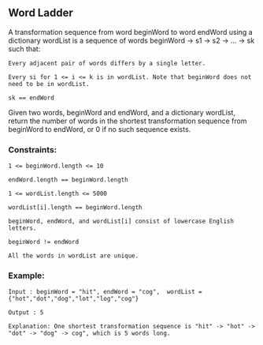 ## Word Ladder

A transformation sequence from word beginWord to word endWord using a dictionary wordList is a sequence of words beginWord -> s1 -> s2 -> ... -> sk such that:

    Every adjacent pair of words differs by a single letter.

    Every si for 1 <= i <= k is in wordList. Note that beginWord does not need to be in wordList.

    sk == endWord

Given two words, beginWord and endWord, and a dictionary wordList, return the number of words in the shortest transformation sequence from beginWord to endWord, or 0 if no such sequence exists.

### Constraints:

    1 <= beginWord.length <= 10

    endWord.length == beginWord.length

    1 <= wordList.length <= 5000

    wordList[i].length == beginWord.length

    beginWord, endWord, and wordList[i] consist of lowercase English letters.

    beginWord != endWord

    All the words in wordList are unique.

### Example:

    Input : beginWord = "hit", endWord = "cog",  wordList = {"hot","dot","dog","lot","log","cog"}
     
    Output : 5
     
    Explanation: One shortest transformation sequence is "hit" -> "hot" -> "dot" -> "dog" -> cog", which is 5 words long.